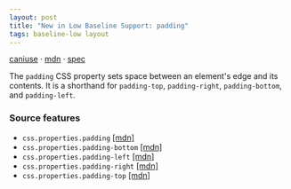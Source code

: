 ```yaml
---
layout: post
title: "New in Low Baseline Support: padding"
tags: baseline-low layout
---
```


[caniuse](https://caniuse.com/?search=padding) · [mdn](https://developer.mozilla.org/en-US/search?q=padding) · [spec](https://drafts.csswg.org/css-box-4/#paddings)

The `padding` CSS property sets space between an element's edge and its contents. It is a shorthand for `padding-top`, `padding-right`, `padding-bottom`, and `padding-left`.

### Source features

- ``css.properties.padding`` [[mdn]](https://developer.mozilla.org/en-US/search?q=css.properties.padding)
- ``css.properties.padding-bottom`` [[mdn]](https://developer.mozilla.org/en-US/search?q=css.properties.padding-bottom)
- ``css.properties.padding-left`` [[mdn]](https://developer.mozilla.org/en-US/search?q=css.properties.padding-left)
- ``css.properties.padding-right`` [[mdn]](https://developer.mozilla.org/en-US/search?q=css.properties.padding-right)
- ``css.properties.padding-top`` [[mdn]](https://developer.mozilla.org/en-US/search?q=css.properties.padding-top)

